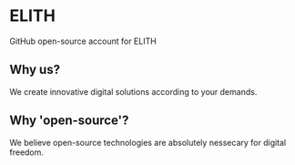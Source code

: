 # ELITH
GitHub open-source account for ELITH

## Why us?
We create innovative digital solutions according to your demands.

## Why 'open-source'?
We believe open-source technologies are absolutely nessecary for digital freedom.
